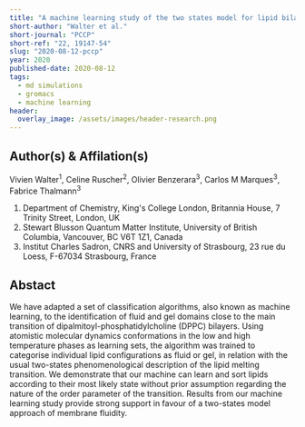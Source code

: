 ```yaml
---
title: "A machine learning study of the two states model for lipid bilayer phase transitions"
short-author: "Walter et al."
short-journal: "PCCP"
short-ref: "22, 19147-54"
slug: "2020-08-12-pccp"
year: 2020
published-date: 2020-08-12
tags:
  - md simulations
  - gromacs
  - machine learning
header:
  overlay_image: /assets/images/header-research.png
---
```


## Author(s) & Affilation(s)

Vivien Walter<sup>1</sup>, Celine Ruscher<sup>2</sup>, Olivier Benzerara<sup>3</sup>, Carlos M Marques<sup>3</sup>, Fabrice Thalmann<sup>3</sup>

1. Department of Chemistry, King's College London, Britannia House, 7 Trinity Street, London, UK
2. Stewart Blusson Quantum Matter Institute, University of British Columbia, Vancouver, BC V6T 1Z1, Canada
3. Institut Charles Sadron, CNRS and University of Strasbourg, 23 rue du Loess, F-67034 Strasbourg, France

## Abstact

We have adapted a set of classification algorithms, also known as machine learning, to the identification of fluid and gel domains close to the main transition of dipalmitoyl-phosphatidylcholine (DPPC) bilayers. Using atomistic molecular dynamics conformations in the low and high temperature phases as learning sets, the algorithm was trained to categorise individual lipid configurations as fluid or gel, in relation with the usual two-states phenomenological description of the lipid melting transition. We demonstrate that our machine can learn and sort lipids according to their most likely state without prior assumption regarding the nature of the order parameter of the transition. Results from our machine learning study provide strong support in favour of a two-states model approach of membrane fluidity.
